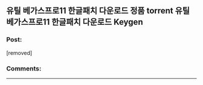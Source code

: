 ## 유틸 베가스프로11 한글패치 다운로드 정품 torrent 유틸 베가스프로11 한글패치 다운로드 Keygen

### Post:

[removed]

### Comments:

---

